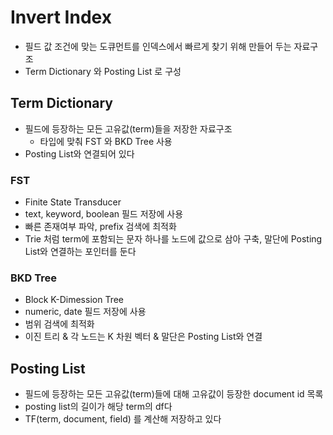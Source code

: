 # Invert Index
- 필드 값 조건에 맞는 도큐먼트를 인덱스에서 빠르게 찾기 위해 만들어 두는 자료구조
- Term Dictionary 와 Posting List 로 구성

## Term Dictionary
- 필드에 등장하는 모든 고유값(term)들을 저장한 자료구조
    - 타입에 맞춰 FST 와 BKD Tree 사용
- Posting List와 연결되어 있다

### FST 
- Finite State Transducer
- text, keyword, boolean 필드 저장에 사용
- 빠른 존재여부 파악, prefix 검색에 최적화
- Trie 처럼 term에 포함되는 문자 하나를 노드에 값으로 삼아 구축, 말단에 Posting List와 연결하는 포인터를 둔다

### BKD Tree
- Block K-Dimession Tree
- numeric, date 필드 저장에 사용
- 범위 검색에 최적화
- 이진 트리 & 각 노드는 K 차원 벡터 & 말단은  Posting List와 연결

## Posting List
- 필드에 등장하는 모든 고유값(term)들에 대해 고유값이 등장한 document id 목록
- posting list의 길이가 해당 term의 df다
- TF(term, document, field) 를 계산해 저장하고 있다
